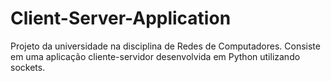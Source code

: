 # Client-Server-Application
Projeto da universidade na disciplina de Redes de Computadores. Consiste em uma aplicação cliente-servidor desenvolvida em Python utilizando sockets.
